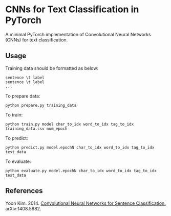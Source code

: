 # CNNs for Text Classification in PyTorch

A minimal PyTorch implementation of Convolutional Neural Networks (CNNs) for text classification.

## Usage

Training data should be formatted as below:
```
sentence \t label
sentence \t label
...
```

To prepare data:
```
python prepare.py training_data
```

To train:
```
python train.py model char_to_idx word_to_idx tag_to_idx training_data.csv num_epoch
```

To predict:
```
python predict.py model.epochN char_to_idx word_to_idx tag_to_idx test_data
```

To evaluate:
```
python evaluate.py model.epochN char_to_idx word_to_idx tag_to_idx test_data
```

## References

Yoon Kim. 2014. [Convolutional Neural Networks for Sentence Classification.](https://arxiv.org/abs/1408.5882) arXiv:1408.5882.
